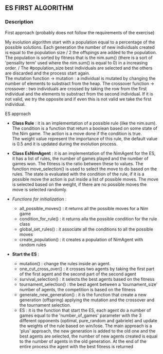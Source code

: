 ## ES FIRST ALGORITHM

### Description

First approach (probably does not follow the requirements of the exercise)

My evolution algorithm start with a population equal to a percentage of the possible solutions. Each generation the number of new individuals created is equal to the population size / 2 the offspings are added to the population. The population is sorted by fitness that is the nim.sum() (there is a sort of 'pensality term' used where the nim.sum() is equal to 0) in a increasing order. /
The #population_size best individuals are selected and the others are discarded and the process start again. \
The mutation function  -> mutation : a individual is mutated by changing the number of elements to substract from the heap.
The crossover function -> crossover : two individuals are crossed by taking the row from the first individual and the elements to substract from the second individual. If it is not valid, we try the opposite and if even this is not valid we take the first individual.


ES approach 

- **Class Rule** : it is an implementation of a possible rule (like the nim.sum). The condition is a function that return a boolean based on some state of the Nim game. The action is a move done if the condition is true. \
 The weight value represent the importance of this rule, the default value is 0.5 and it is updated during the evolution process. 

- **Class EsNimAgent** : it is an implementation of the NimAgent for the ES, it has a list of rules, the number of games played and the number of games won. The fitness is the ratio between these to values. 
The function move_selection() is used to select the move to do based on the rules. The state is evaluated with the condition of the rule, if it is a possible move the action is put inside a list of possible moves. The move is selected based on the weight, if there are no possible moves the move is selected randomly.


- *Functions for initialization* : 
    - all_possible_moves() : it returns all the possible moves for a Nim game
    - condition_for_rule() : it returns alla the possible condition for the rule class
    - global_set_rules() : it associate all the conditions to all the possible moves
    - create_population() : it creates a population of NimAgent with random rules

- **Start the ES** : 
    - mutation() : change the rules inside an agent.
    - one_cut_cross_over() : it crosses two agents by taking the first part of the first agent and the second part of the second agent
    - survival_selection() : it selects the best agents based on the fitness
    - tournament_selection() : the best agent between a 'tournament_size' number of agents, the competition is based on the fitness
    - generate_new_generation() : it is the function that create a new generation (offspring) applying the mutation and the crossover and the tournament selection.
    - ES : it is the function that start the ES, each agent do a number of games equal to the 'number_of_games' parameter with the 3 different opponents (optimal, pure_random and gabriele) and update the weights of the rule based on win/lose. The main approach is a 'plus' approach, the new generation is added to the old one and the best agents are selected, the number of new agents created is equal to the number of agents in the old generation. At the end of the entire process the agent with the best fitness is returned